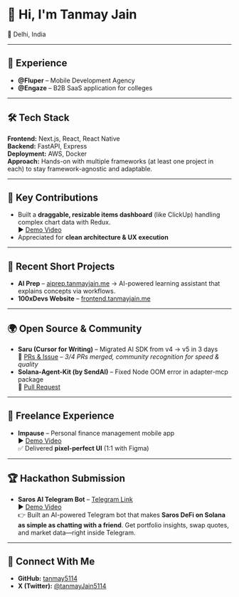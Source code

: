 # 👋 Hi, I'm Tanmay Jain  
📍 Delhi, India  

---

## 💼 Experience  
- **@Fluper** – Mobile Development Agency  
- **@Engaze** – B2B SaaS application for colleges  

---

## 🛠️ Tech Stack  
**Frontend:** Next.js, React, React Native  
**Backend:** FastAPI, Express  
**Deployment:** AWS, Docker  
**Approach:** Hands-on with multiple frameworks (at least one project in each) to stay framework-agnostic and adaptable.  

---

## 🚀 Key Contributions  
- Built a **draggable, resizable items dashboard** (like ClickUp) handling complex chart data with Redux.  
  ▶️ [Demo Video](https://www.loom.com/share/59ced36e70244eddbc335ec983c30eba?sid=149ae3bd-8bd0-4814-ba7c-0ba2c7c212c5)  
- Appreciated for **clean architecture & UX execution**  

---

## 🔖 Recent Short Projects  
- **AI Prep** – [aiprep.tanmayjain.me](https://aiprep.tanmayjain.me) → AI-powered learning assistant that explains concepts via workflows.  
- **100xDevs Website** – [frontend.tanmayjain.me](https://frontend.tanmayjain.me)  

---

## 🌍 Open Source & Community  
- **Saru (Cursor for Writing)** – Migrated AI SDK from v4 → v5 in 3 days  
  🔗 [PRs & Issue](https://github.com/will-lp1/saru/issues/61) – *3/4 PRs merged, community recognition for speed & quality*  
- **Solana-Agent-Kit (by SendAI)** – Fixed Node OOM error in adapter-mcp package  
  🔗 [Pull Request](https://github.com/sendaifun/solana-agent-kit/pull/499)  

---

## 💼 Freelance Experience  
- **Impause** – Personal finance management mobile app  
  ▶️ [Demo Video](https://www.loom.com/share/a8ccc30e48d2478ab523bc56b50d52eb?sid=90f203b4-b232-43ff-bbb4-7e20bb295792)  
  ✅ Delivered **pixel-perfect UI** (1:1 with Figma)  

---

## 🏆 Hackathon Submission  
- **Saros AI Telegram Bot** – [Telegram Link](https://t.me/SarosSDKBot)  
  ▶️ [Demo Video](https://youtube.com/shorts/mbYmYLSCCmo?feature=share)  
  👉 Built an AI-powered Telegram bot that makes **Saros DeFi on Solana as simple as chatting with a friend**. Get portfolio insights, swap quotes, and market data—right inside Telegram.  

---

## 🔗 Connect With Me  
- **GitHub:** [tanmay5114](https://github.com/tanmay5114)  
- **X (Twitter):** [@tanmayJain5114](https://x.com/tanmayJain5114)  
